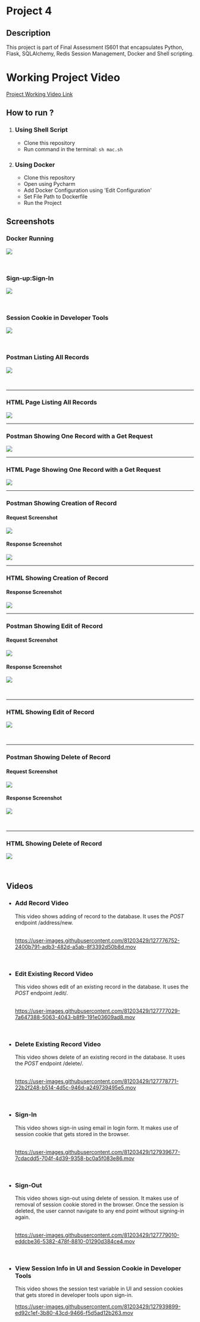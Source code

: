 # Project 4 

## Description
This project is part of Final Assessment IS601 that encapsulates Python, Flask, SQLAlchemy, Redis Session Management, Docker and Shell scripting. 

# Working Project Video
<a href="https://drive.google.com/file/d/1o-FDVQjlm_WarR_1Ofbp4dkOaN2kBO7x/view?usp=sharing">Project Working Video Link</a>

## How to run ?
<div>
  <ol>
    <li><h3>Using Shell Script</h3>
<ul>
<li>Clone this repository</li>
<li>Run command in the terminal: <code>sh mac.sh</code></li>
</ul>
    </li>
    <li><h3>Using Docker</h3>
<ul>
<li>Clone this repository</li>
<li>Open using Pycharm</li>
  <li>Add Docker Configuration using 'Edit Configuration'</li>
  <li>Set File Path to Dockerfile</li>
  <li>Run the Project</li>
</ul>
    </li>
  </ol>
</div>

## Screenshots
<h3> Docker Running </h3>

<img src="screenshots/Docker running.png"></img>

<br>

<h3> Sign-up:Sign-In </h3>

<img src="screenshots/Sign-Up:Sign-In.png"></img>

<br>

<h3> Session Cookie in Developer Tools </h3>

<img src="screenshots/session cookie.png"></img>

<br>


<h3> Postman Listing All Records </h3>

<img src="screenshots/JSON All Records Postman.png"></img>


<br>

<hr>

<h3>HTML Page Listing All Records</h3>
<img src="screenshots/HTML Listing All Pages.png"></img>

<hr>

<h3>Postman Showing One Record with a Get Request</h3>
<img src="screenshots/JSON One Record Postman.png"></img>

<hr>

<h3>HTML Page Showing One Record with a Get Request</h3>

<img src="screenshots/HTML One Record.png"></img>

<hr>

<h3>Postman Showing Creation of Record</h3>
<h4>Request Screenshot</h4>

<img src="screenshots/Create Record Postman Req.png"></img>

<h4>Response Screenshot</h4>

<img src="screenshots/Create Record Postman Res.png"></img>
                                                   
<hr>

<h3>HTML Showing Creation of Record</h3>
<h4>Response Screenshot</h4>

<img src="screenshots/HTML Create One Record.png"></img>
                                                   
<hr>

<h3> Postman Showing Edit of Record </h3>
<h4>Request Screenshot</h4>

<img src="screenshots/Edit Record Page Postman Req.png"></img>
<br>

<h4>Response Screenshot</h4>

<img src="screenshots/Edit Record Postman Res.png"></img>

<br>

<hr>
<h3> HTML Showing Edit of Record </h3>

<img src="screenshots/HTML Edit Record.png"></img>

<br>
<hr>


<h3> Postman Showing Delete of Record </h3>
<h4>Request Screenshot</h4>

<img src="screenshots/Delete Record Postman - Req.png"></img>
<br>

<h4>Response Screenshot</h4>

<img src="screenshots/Delete Record Postman - Res.png"></img>

<br>

<hr>
<h3> HTML Showing Delete of Record </h3>

<img src="screenshots/HTML Listing All Pages.png"></img>

<br>

## Videos
<ul>
  <li><h3>Add Record Video</h3>
    <div>This video shows adding of record to the database. It uses the <i>POST</i> endpoint /address/new.</div><br>
    
  https://user-images.githubusercontent.com/81203429/127776752-2400b791-adb3-482d-a5ab-8f3392d50b8d.mov
  
  </li><br>
  <li><h3>Edit Existing Record Video</h3>
    <div>This video shows edit of an existing record in the database. It uses the <i>POST</i> endpoint /edit/<int:address_id>.</div><br>
    
https://user-images.githubusercontent.com/81203429/127777029-7a647388-5063-4043-b8f9-191e03609ad8.mov
  
  </li><br>
  
  <li><h3>Delete Existing Record Video</h3>
    <div>This video shows delete of an existing record in the database. It uses the <i>POST</i> endpoint /delete/<int:address_id>.</div><br>
    
https://user-images.githubusercontent.com/81203429/127778771-22b2f248-b514-4d5c-946d-a249739495e5.mov
  
  </li><br>
  
   <li><h3>Sign-In</h3>
    <div>This video shows sign-in using email in login form. It makes use of session cookie that gets stored in the browser.</div><br>
    
https://user-images.githubusercontent.com/81203429/127939677-7cdacdd5-704f-4d39-9358-bc0a5f083e86.mov
     
  </li><br>
  
   <li><h3>Sign-Out</h3>
    <div>This video shows sign-out using delete of session. It makes use of removal of session cookie stored in the browser. Once the session is deleted, the user cannot navigate to any end point without signing-in again.</div><br>

https://user-images.githubusercontent.com/81203429/127779010-eddcbe36-5382-478f-8810-01290d384ce4.mov
     
  </li><br>
  
   <li><h3>View Session Info in UI and Session Cookie in Developer Tools</h3>
     <div>This video shows the session test variable in UI and session cookies that gets stored in developer tools upon sign-in.</div>
     
 https://user-images.githubusercontent.com/81203429/127939899-ed92c1ef-3b80-43cd-9466-f5d5ad12b263.mov
     
     
  </li><br>
  
 
  
</ul>
  

  
  

